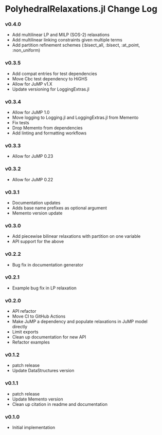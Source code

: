 PolyhedralRelaxations.jl Change Log
=========================

### v0.4.0
- Add multilinear LP and MILP (SOS-2) relaxations 
- Add multilinear linking constraints given multiple terms 
- Add partition refinement schemes (:bisect_all, :bisect, :at_point, :non_uniform)

### v0.3.5 
- Add compat entries for test dependencies
- Move Cbc test dependency to HiGHS
- Allow for JuMP v1.X 
- Update versioning for LoggingExtras.jl

### v0.3.4
- Allow for JuMP 1.0
- Move logging to Logging.jl and LoggingExtras.jl from Memento
- Fix tests
- Drop Memento from dependencies
- Add linting and formatting workflows

### v0.3.3
- Allow for JuMP 0.23

### v0.3.2
- Allow for JuMP 0.22

### v0.3.1
- Documentation updates
- Adds base name prefixes as optional argument
- Memento version update

### v0.3.0
- Add piecewise bilinear relaxations with partition on one variable
- API support for the above

### v0.2.2
- Bug fix in documentation generator

### v0.2.1
- Example bug fix in LP relaxation

### v0.2.0 
- API refactor 
- Move CI to GitHub Actions 
- Make JuMP a dependency and populate relaxations in JuMP model directly 
- Limit exports
- Clean up documentation for new API
- Refactor examples

### v0.1.2
- patch release
- Update DataStructures version 

### v0.1.1
- patch release
- Update Memento version
- Clean up citation in readme and documentation

### v0.1.0
- Initial implementation 
